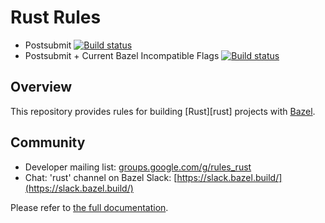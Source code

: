 # Rust Rules

* Postsubmit [![Build status](https://badge.buildkite.com/76523cc666caab9ca91c2a08d9ac8f84af28cb25a92f387293.svg?branch=main)](https://buildkite.com/bazel/rustlang-rules-rust-postsubmit?branch=main)
* Postsubmit + Current Bazel Incompatible Flags [![Build status](https://badge.buildkite.com/64e1f18bbd4cb612f8efd44f755f8dc493ffd69b7140d973a9.svg?branch=main)](https://buildkite.com/bazel/rules-rust-plus-bazelisk-migrate)

## Overview

This repository provides rules for building [Rust][rust] projects with [Bazel](https://bazel.build/).

## Community

* Developer mailing list: [groups.google.com/g/rules_rust](https://groups.google.com/g/rules_rust)
* Chat: 'rust' channel on Bazel Slack: [https://slack.bazel.build/](https://slack.bazel.build/)

<!-- TODO: Render generated docs on the github pages site again, https://bazelbuild.github.io/rules_rust/ -->

Please refer to [the full documentation](https://bazelbuild.github.io/rules_rust).
